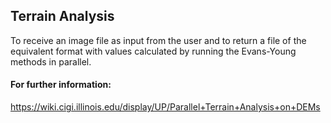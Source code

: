 ## Terrain Analysis

To receive an image file as input from the user and to return a file of the equivalent format with values calculated by running the Evans-Young methods in parallel.

#### For further information:
https://wiki.cigi.illinois.edu/display/UP/Parallel+Terrain+Analysis+on+DEMs
